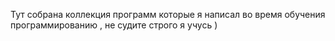 Тут собрана коллекция программ которые я написал во время обучения программированию , не судите строго я учусь )
